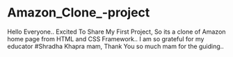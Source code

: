 # Amazon_Clone_-project
Hello Everyone..
Excited To Share My First Project, So its a clone of Amazon home page from HTML and CSS Framework..
I am so grateful for my educator #Shradha Khapra mam, Thank You so much mam for the guiding..
